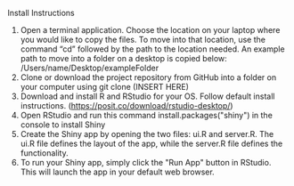 Install Instructions

1. Open a terminal application. Choose the location on your laptop where you would like to copy the files. To move into that location, use the command “cd” followed by the path to the location needed. An example path to move into a folder on a desktop is copied below: /Users/name/Desktop/exampleFolder
2. Clone or download the project repository from GitHub into a folder on your computer using git clone (INSERT HERE)
3. Download and install R and RStudio for your OS. Follow default install instructions. (https://posit.co/download/rstudio-desktop/)
4. Open RStudio and run this command install.packages("shiny") in the console to install Shiny
5. Create the Shiny app by opening the two files: ui.R and server.R. The ui.R file defines the layout of the app, while the server.R file defines the functionality.
6. To run your Shiny app, simply click the "Run App" button in RStudio. This will launch the app in your default web browser.



